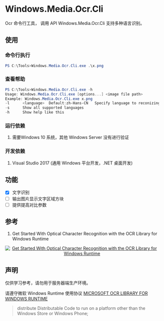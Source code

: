 # Windows.Media.Ocr.Cli
Ocr 命令行工具， 调用 API Windows.Media.Ocr.Cli 支持多种语言识别。

## 使用
### 命令行执行
```powershell
PS C:\Tools>Windows.Media.Ocr.Cli.exe .\x.png
```

### 查看帮助
```powershell
PS C:\Tools>Windows.Media.Ocr.Cli.exe -h
Usage: Windows.Media.Ocr.Cli.exe [options...] <image file path>
Example: Windows.Media.Ocr.Cli.exe x.png
-l      <language>  Default:zh-Hans-CN   Specify language to reconizing
-s      Show all supported languages
-h      Show help like this
```

### 运行依赖
1. 需要Windows 10 系统，其他 Windows Server 没有进行验证

### 开发依赖
1. Visual Studio 2017 (通用 Windows 平台开发，.NET 桌面开发)

## 功能
- [x] 文字识别
- [ ] 输出图片显示文字区域方块
- [ ] 提供提高对比参数

## 参考
1. Get Started With Optical Character Recognition with the OCR Library for Windows Runtime
<div align="center">
  <a href="https://www.youtube.com/watch?v=9TXl0sUHEMg"><img src="https://img.youtube.com/vi/9TXl0sUHEMg/0.jpg" alt="Get Started With Optical Character Recognition with the OCR Library for Windows Runtime"></a>
</div>

## 声明
仅供学习参考，请勿用于服务器端生产环境。

请遵守微软 Windows Runtime 使用协议 [MICROSOFT OCR LIBRARY FOR WINDOWS RUNTIME](https://www.microsoft.com/web/webpi/eula/windows_runtime_ocr_library_terms_of_use.htm)
> distribute Distributable Code to run on a platform other than the Windows Store or Windows Phone;
